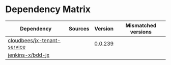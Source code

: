 # Dependency Matrix

Dependency | Sources | Version | Mismatched versions
---------- | ------- | ------- | -------------------
[cloudbees/jx-tenant-service](https://github.com/cloudbees/jx-tenant-service) |  | [0.0.239](https://github.com/cloudbees/jx-tenant-service/releases/tag/v0.0.239) | 
[jenkins-x/bdd-jx](https://github.com/jenkins-x/bdd-jx.git) |  | []() | 
